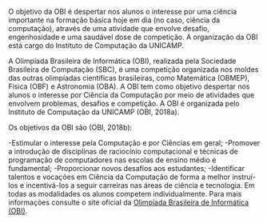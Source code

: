 O objetivo da OBI é despertar nos alunos o interesse por uma ciência importante na formação básica hoje em dia (no caso, ciência da computação), através de uma atividade que envolve desafio, engenhosidade e uma saudável dose de competição. A organização da OBI está cargo do Instituto de Computação da UNICAMP.

A Olimpíada Brasileira de Informática (OBI), realizada pela Sociedade Brasileira de Computação (SBC), é uma competição organizada nos moldes das outras olimpíadas científicas brasileiras, como Matemática (OBMEP), Física (OBF) e Astronomia (OBA). A OBI tem como objetivo despertar nos alunos o interesse por Ciência da Computação por meio de atividades que envolvem problemas, desafios e competição. A OBI é organizada pelo Instituto de Computação da UNICAMP (OBI, 2018a).

Os objetivos da OBI são (OBI, 2018b):

-Estimular o interesse pela Computação e por Ciências em geral;
-Promover a introdução de disciplinas de raciocínio computacional e técnicas de programação de computadores nas escolas de ensino médio e fundamental;
-Proporcionar novos desafios aos estudantes;
-Identificar talentos e vocações em Ciência da Computação de forma a melhor instruí-los e incentivá-los a seguir carreiras nas áreas de ciência e tecnologia.
Em todas as modalidades os alunos competem individualmente. Para mais informações consulte o site oficial da [Olimpíada Brasileira de Informática (OBI)](https://olimpiada.ic.unicamp.br/).
